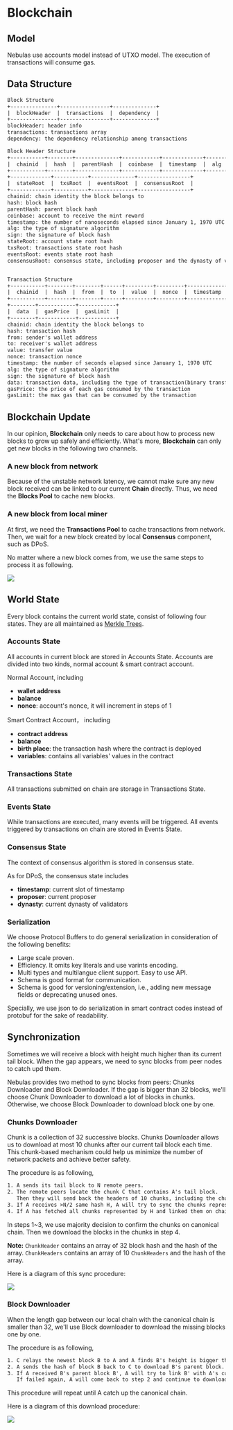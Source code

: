 # Blockchain

## Model

Nebulas use accounts model instead of UTXO model.
The execution of transactions will consume gas.

## Data Structure

``` txt
Block Structure
+---------------+----------------+--------------+
|  blockHeader  |  transactions  |  dependency  |
+---------------+----------------+--------------+
blockHeader: header info
transactions: transactions array
dependency: the dependency relationship among transactions

Block Header Structure
+-----------+--------+--------------+------------+-------------+-------+--------+
|  chainid  |  hash  |  parentHash  |  coinbase  |  timestamp  |  alg  |  sign  |
+-----------+--------+--------------+------------+-------------+-------+--------+
+-------------+-----------+--------------+-----------------+
|  stateRoot  |  txsRoot  |  eventsRoot  |  consensusRoot  |
+-------------+-----------+--------------+-----------------+
chainid: chain identity the block belongs to
hash: block hash
parentHash: parent block hash
coinbase: account to receive the mint reward
timestamp: the number of nanoseconds elapsed since January 1, 1970 UTC
alg: the type of signature algorithm
sign: the signature of block hash
stateRoot: account state root hash
txsRoot: transactions state root hash
eventsRoot: events state root hash
consensusRoot: consensus state, including proposer and the dynasty of validators


Transaction Structure
+-----------+--------+--------+------+---------+---------+-------------+
|  chainid  |  hash  |  from  |  to  |  value  |  nonce  |  timestamp  |
+-----------+--------+--------+------+---------+---------+-------------+
+--------+------------+------------+
|  data  |  gasPrice  |  gasLimit  |
+--------+------------+------------+
chainid: chain identity the block belongs to
hash: transaction hash
from: sender's wallet address
to: receiver's wallet address
value: transfer value
nonce: transaction nonce
timestamp: the number of seconds elapsed since January 1, 1970 UTC
alg: the type of signature algorithm
sign: the signature of block hash
data: transaction data, including the type of transaction(binary transfer/deploy smart contracts/call smart contracts) and payload
gasPrice: the price of each gas consumed by the transaction
gasLimit: the max gas that can be consumed by the transaction
```

## Blockchain Update

In our opinion, **Blockchain** only needs to care about how to process new blocks to grow up safely and efficiently. What's more, **Blockchain** can only get new blocks in the following two channels.

### A new block from network

Because of the unstable network latency, we cannot make sure any new block received can be linked to our current **Chain** directly. Thus, we need the **Blocks Pool** to cache new blocks.

### A new block from local miner

At first, we need the **Transactions Pool** to cache transactions from network. Then, we wait for a new block created by local **Consensus** component, such as DPoS.

No matter where a new block comes from, we use the same steps to process it as following.

![](resources/blockpool.png)

## World State

Every block contains the current world state, consist of following four states. They are all maintained as [Merkle Trees](./merkle_trie.md).

### Accounts State

All accounts in current block are stored in Accounts State.
Accounts are divided into two kinds, normal account & smart contract account.

Normal Account, including

- **wallet address**
- **balance**
- **nonce**: account's nonce, it will increment in steps of 1

Smart Contract Account， including

- **contract address**
- **balance**
- **birth place**: the transaction hash where the contract is deployed
- **variables**: contains all variables' values in the contract

### Transactions State

All transactions submitted on chain are storage in Transactions State.

### Events State

While transactions are executed, many events will be triggered.
All events triggered by transactions on chain are stored in Events State.

### Consensus State

The context of consensus algorithm is stored in consensus state.

As for DPoS, the consensus state includes

- **timestamp**: current slot of timestamp
- **proposer**: current proposer
- **dynasty**: current dynasty of validators

### Serialization

We choose Protocol Buffers to do general serialization in consideration of the following benefits:

- Large scale proven.
- Efficiency. It omits key literals and use varints encoding.
- Multi types and multilangue client support. Easy to use API.
- Schema is good format for communication.
- Schema is good for versioning/extension, i.e., adding new message fields or deprecating unused ones.

Specially, we use json to do serialization in smart contract codes instead of protobuf for the sake of readability.

## Synchronization

Sometimes we will receive a block with height much higher than its current tail block. When the gap appears, we need to sync blocks from peer nodes to catch upd them.

Nebulas provides two method to sync blocks from peers: Chunks Downloader and Block Downloader. If the gap is bigger than 32 blocks, we'll choose Chunk Downloader to download a lot of blocks in chunks. Otherwise, we choose Block Downloader to download block one by one.

### Chunks Downloader

Chunk is a collection of 32 successive blocks. Chunks Downloader allows us to download at most 10 chunks after our current tail block each time. This chunk-based mechanism could help us minimize the number of network packets and achieve better safety.

The procedure is as following,

```txt
1. A sends its tail block to N remote peers.
2. The remote peers locate the chunk C that contains A's tail block.
   Then they will send back the headers of 10 chunks, including the chunk C and 9 C's subsequent chunks, and the hash H of the 10 headers.
3. If A receives >N/2 same hash H, A will try to sync the chunks represented by H.
4. If A has fetched all chunks represented by H and linked them on chain successfully, Jump to 1.
```

In steps 1~3, we use majority decision to confirm the chunks on canonical chain. Then we download the blocks in the chunks in step 4.

**Note:** `ChunkHeader` contains an array of 32 block hash and the hash of the array. `ChunkHeaders` contains an array of 10 `ChunkHeaders` and the hash of the array.

Here is a diagram of this sync procedure:

![](resources/the-diagram-of-sync-process.png)

### Block Downloader

When the length gap between our local chain with the canonical chain is smaller than 32, we'll use Block downloader to download the missing blocks one by one.

The procedure is as following,

```txt
1. C relays the newest block B to A and A finds B's height is bigger than current tail block's.
2. A sends the hash of block B back to C to download B's parent block.
3. If A received B's parent block B', A will try to link B' with A's current tail block.
   If failed again, A will come back to step 2 and continue to download the parent block of B'. Otherwise, finished.
```

This procedure will repeat until A catch up the canonical chain.

Here is a diagram of this download procedure:

![](resources/the-diagram-of-download-process.png)